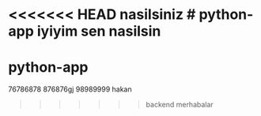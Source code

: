<<<<<<< HEAD
nasilsiniz # python-app
iyiyim
sen nasilsin
=======
# python-app
76786878
876876gj
98989999
hakan
>>>>>>> backend
merhabalar
